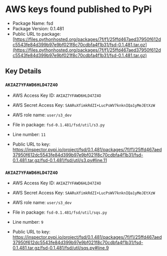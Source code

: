 # AWS keys found published to PyPi

* Package Name: fsd
* Package Version: 0.1.481
* Public URL to package: [https://files.pythonhosted.org/packages/7f/f1/25ffd467aed37950f612dc5543fe84d399b97e9bf021f8c70cdbfa4f1b31/fsd-0.1.481.tar.gz](https://files.pythonhosted.org/packages/7f/f1/25ffd467aed37950f612dc5543fe84d399b97e9bf021f8c70cdbfa4f1b31/fsd-0.1.481.tar.gz)

## Key Details

### `AKIAZ7YFAWD6HLD47Z4O`

* AWS Access Key ID: `AKIAZ7YFAWD6HLD47Z4O`
* AWS Secret Access Key: `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` 
* AWS role name: `user/s3_dev`
* File in package: `fsd-0.1.481/fsd/util/s3.py`
* Line number: `11`

* Public URL to key: https://inspector.pypi.io/project/fsd/0.1.481/packages/7f/f1/25ffd467aed37950f612dc5543fe84d399b97e9bf021f8c70cdbfa4f1b31/fsd-0.1.481.tar.gz/fsd-0.1.481/fsd/util/s3.py#line.11



### `AKIAZ7YFAWD6HLD47Z4O`

* AWS Access Key ID: `AKIAZ7YFAWD6HLD47Z4O`
* AWS Secret Access Key: `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` 
* AWS role name: `user/s3_dev`
* File in package: `fsd-0.1.481/fsd/util/sqs.py`
* Line number: `9`

* Public URL to key: https://inspector.pypi.io/project/fsd/0.1.481/packages/7f/f1/25ffd467aed37950f612dc5543fe84d399b97e9bf021f8c70cdbfa4f1b31/fsd-0.1.481.tar.gz/fsd-0.1.481/fsd/util/sqs.py#line.9


